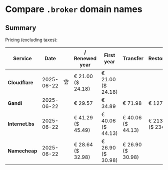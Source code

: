 # Compare `.broker` domain names

## Summary

Pricing (excluding taxes):

| Service | Date |  | / Renewed year | First year | Transfer | Restoration |
|--|--|--|--|--|--|--|
| **Cloudflare** | 2025-06-22 | 🏆 | € 21.00<br>($ 24.18) | € 21.00<br>($ 24.18) |  |  |
| **Gandi** | 2025-06-22 |  | € 29.57 | € 34.89 | € 71.98 | € 127.06 |
| **Internet.bs** | 2025-06-22 |  | € 41.29<br>($ 45.49) | € 40.06<br>($ 44.13) | € 40.06<br>($ 44.13) | € 213.05<br>($ 234.69) |
| **Namecheap** | 2025-06-22 |  | € 28.64<br>($ 32.98) | € 26.90<br>($ 30.98) | € 26.90<br>($ 30.98) |  |
